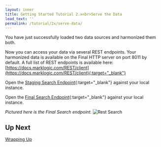 ```yaml
---
layout: inner
title: Getting Started Tutorial 2.x<br>Serve the Data
lead_text: ''
permalink: /tutorial/2x/serve-data/
---
```


You have just successfully loaded two data sources and harmonized them both.

Now you can access your data via several REST endpoints. Your harmonized data is available on the Final HTTP server on port 8011 by default. A full list of REST endpoints is available here: [https://docs.marklogic.com/REST/client](https://docs.marklogic.com/REST/client){:target="_blank"}

Open the [Staging Search Endpoint](http://localhost:8010/v1/search?format=json){:target="_blank"} against your local instance.

Open the [Final Search Endpoint](http://localhost:8011/v1/search?format=json){:target="_blank"} against your local instance.

*Pictured here is the Final Search endpoint.*
![Rest Search]({{site.baseurl}}/images/2x/rest-screenshot.png)


## Up Next

[Wrapping Up](../wrapping-up/)
